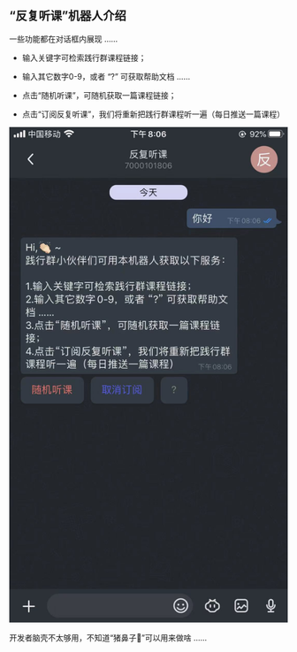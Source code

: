 ## “反复听课”机器人介绍

一些功能都在对话框内展现 ……  

 - 输入关键字可检索践行群课程链接；

 - 输入其它数字0-9，或者 “?” 可获取帮助文档 ……

 - 点击“随机听课”，可随机获取一篇课程链接；

 - 点击“订阅反复听课”，我们将重新把践行群课程听一遍（每日推送一篇课程）

![](../assets/images/reading.jpg)

开发者脑壳不太够用，不知道“猪鼻子🐽”可以用来做啥 ……  

